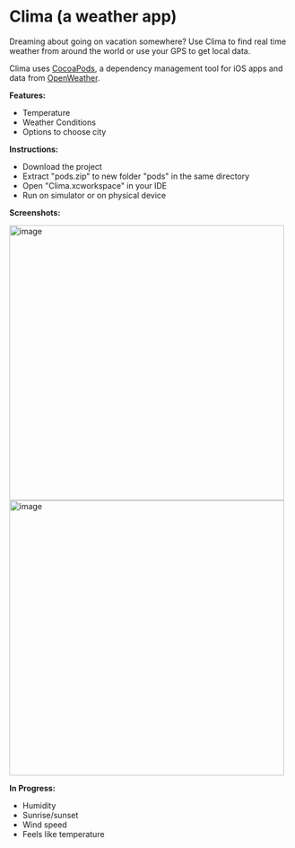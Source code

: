 # Clima (a weather app)
Dreaming about going on vacation somewhere? Use Clima to find real time weather from around the world or use your GPS to get local data. 

Clima uses [CocoaPods](https://cocoapods.org), a dependency management tool for iOS apps and data from [OpenWeather](https://openweathermap.org/api). 


**Features:**

  - Temperature
  - Weather Conditions
  - Options to choose city

**Instructions:**

  - Download the project
  - Extract "pods.zip" to new folder "pods" in the same directory
  - Open "Clima.xcworkspace" in your IDE
  - Run on simulator or on physical device

  
**Screenshots:**

<img width="490" alt="image" src="https://user-images.githubusercontent.com/92695424/147422185-c595aa92-4cd0-4e3c-b7a0-159c3f8a07f2.png">
<img width="490" alt="image" src="https://user-images.githubusercontent.com/92695424/147422190-13fe792e-b8fa-48b2-9cca-295b8aafa45d.png">

  
**In Progress:**
 
 - Humidity
 - Sunrise/sunset
 - Wind speed
 - Feels like temperature
